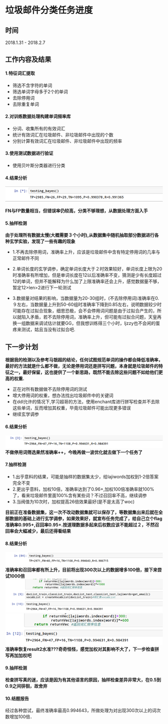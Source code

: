 垃圾邮件分类任务进度
===

## 时间

2018.1.31 - 2018.2.7

## 工作内容及结果

#### 1.特征词汇提取

+ 筛选不含字符的单词
+ 筛选单词字母多于2个的单词
+ 去除停用词
+ 去除重复单词

#### 2.对训练数据处理构建单词频率库

+ 分词、收集所有的有效词汇
+ 统计有效词汇在垃圾邮件、非垃圾邮件中出现的个数
+ 分别计算有效词汇在垃圾邮件、非垃圾邮件中出现的频率

#### 3.使用测试数据进行验证

+ 使用贝叶斯分类器进行分类


#### 4.结果分析

![result1](https://raw.githubusercontent.com/liuyi12138/Dian_training/master/email_bayes/email_bayes_result1.png)


**FN与FP数量相当，但错误率仍较高，分类不够理想，从数据处理方面入手**

#### 5.抽样检测
**由于处理所有数据太慢(大概需要３个小时),从数据集中随机抽取部分数据进行各种玄学实验，发现了一些有趣的现象**
* 1.不再去除停用词，准确率上升，应该是垃圾邮件中含有特定停用词的几率与正常邮件不同

* 2.单词长度的玄学调参，确定单词长度大于２时效果较好，单词长度上限为20时准确率有所增加，但是单词长度在12以后准确率不变，猜测是少有长度超过12的单词，但并不能解释为什么加了上限准确率还会上升，感觉数据量不够，暂定12>len>2进行下一轮测试

* 3.数据量对结果的影响，当数据量为20-30组时，(不去除停用词)准确率在0.９左右，当数据量上升到50-60组时准确率下降到0.85左右，说明数据较少时可能存在过拟合现象，细思恐极，会不会停用词问题是由于过拟合产生的，所以就陷入矛盾，若不去除停用词，准确率上升，但可能有过拟合问题，天皇再换一组数据来调试估计就要GG，但我想训练得三个小时，ljzzy也不会闲的蛋疼来测试，姑且当没有过拟合吧.


## 下一步计划
**根据我的检测以及参考马银超的结论，任何试图规范单词的操作都会降低准确率，最好的方法就是什么都不做，无论是停用词还是拼写问题，本身就是垃圾邮件的特征之一，最好保留，这也提供了一个新思路，既然不能去除这些问题不如给他们更高的权重.**

+ 正在对所有数据做不去除停用词的测试
+ 增大停用词的权重，想办法找出垃圾邮件中的关键词
+ 在ddl允许的情况下,学习超哥的方法，使用enchant库进行拼写检查并不去除这些单词，反而增加其权重，毕竟垃圾邮件可能出现更多错误
+ 继续玄学调参

#### 6.结果分析
![result2](https://raw.githubusercontent.com/liuyi12138/Dian_training/master/email_bayes/email_bayes_result2.png)
**不做停用词筛选果然准确率++，今晚再做一波优化就去做下一个任务了**

#### 7.抽样检测
* 1.出乎意料的结果，可能是抽样的数据集太少，给lajiwords加权到1-2倍答案完全不变
* 2.更出乎意料，加权10倍，准确率达到了0.96+,加权100倍准确率就100%了，看来垃圾邮件里面100%含有某些词？不过召回率不高，继续调参
* 3.当阀值为10次时，加权提高26倍效果最好(是不是太高了woc)

**目前正在准备数据集，这一次不改动数据集就可以保存了，等数据集出来后就在全部数据的基础上进行玄学调参，如果效果好，就宣布任务完成了，给自己立个flag 准确率0.995+,召回率0.95+.按道理数据多起来后权数应该不能超过２，不然召回率会大幅减少，最后还得看结果**

#### 8.结果分析
![result3](https://raw.githubusercontent.com/liuyi12138/Dian_training/master/email_bayes/email_bayes_result3.png)
**准确率和召回率都有所上升，目前将出现300次以上的数据增多100倍，接下来尝试1000倍**
![result4](https://raw.githubusercontent.com/liuyi12138/Dian_training/master/email_bayes/email_bayes_result4.png)
![result5](https://raw.githubusercontent.com/liuyi12138/Dian_training/master/email_bayes/email_bayes_result5.png)
**准确率恢复result2水准???奇奇怪怪，感觉加权对其影响不大了，下一步检查拼写再加加权吧**

#### 9.抽样检测
**检查拼写真的迷，应该是因为有其他语言的原因，抽样检查差异非常大，在0.5到0.9之间徘徊，故舍弃**

#### 10.结题报告
经过各种尝试，最终准确率最高0.994643，所做处理为对出现300次以上的词次数增加100倍．
